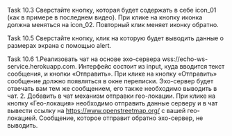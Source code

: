 Task 10.3
Сверстайте кнопку, которая будет содержать в себе icon_01 (как в примере в последнем видео). При клике на кнопку иконка должна меняться на icon_02. Повторный клик меняет иконку обратно.

Task 10.5
Сверстайте кнопку, клик на которую будет выводить данные о размерах экрана с помощью alert.

Task 10.6
1.Реализовать чат на основе эхо-сервера wss://echo-ws-service.herokuapp.com.
  Интерфейс состоит из input, куда вводится текст сообщения, и кнопки «Отправить».
  При клике на кнопку «Отправить» сообщение должно появляться в окне переписки.
  Эхо-сервер будет отвечать вам тем же сообщением, его также необходимо выводить в чат.
2. Добавить в чат механизм отправки гео-локации.
   При клике на кнопку «Гео-локация» необходимо отправить данные серверу и в чат вывести ссылку на https://www.openstreetmap.org/ с вашей гео-локацией. Сообщение, которое отправит обратно эхо-сервер, не выводить.
